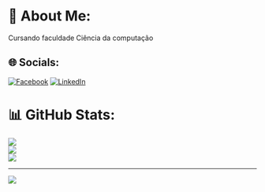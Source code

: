 # 💫 About Me:
Cursando faculdade Ciência da computação<br>



## 🌐 Socials:
[![Facebook](https://img.shields.io/badge/Facebook-%231877F2.svg?logo=Facebook&logoColor=white)](https://facebook.com/https://www.facebook.com/joaoamorim31032000/) [![LinkedIn]([https://img.shields.io/badge/LinkedIn-%230077B5.svg?logo=linkedin&logoColor=white)](https://linkedin.com/in/https://www.linkedin.com/in/joão-vitor-amorim-956178193/](https://www.linkedin.com/in/joão-vitor-amorim-956178193/)) 
# 📊 GitHub Stats:
![](https://github-readme-stats.vercel.app/api?username=joaoamorim31&theme=vue&hide_border=false&include_all_commits=false&count_private=false)<br/>
![](https://github-readme-streak-stats.herokuapp.com/?user=joaoamorim31&theme=vue&hide_border=false)<br/>
![](https://github-readme-stats.vercel.app/api/top-langs/?username=joaoamorim31&theme=vue&hide_border=false&include_all_commits=false&count_private=false&layout=compact)

---
[![](https://visitcount.itsvg.in/api?id=joaoamorim31&icon=0&color=0)](https://visitcount.itsvg.in)

<!-- Proudly created with GPRM ( https://gprm.itsvg.in ) -->

